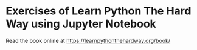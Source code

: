 # Exercises of Learn Python The Hard Way using Jupyter Notebook
Read the book online at https://learnpythonthehardway.org/book/